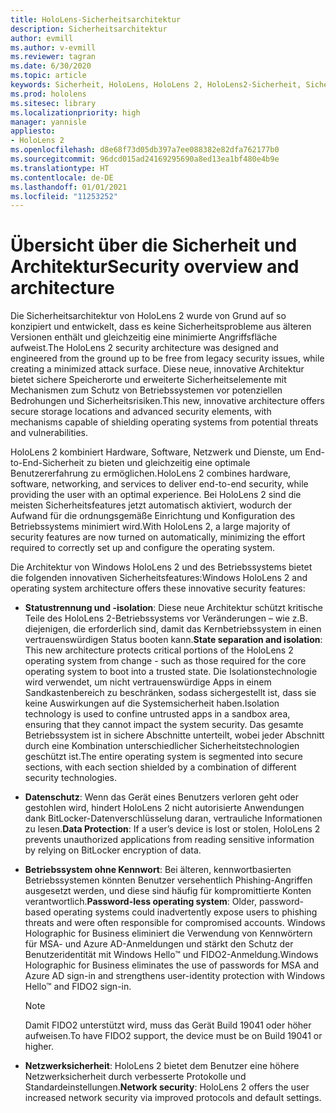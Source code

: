 ```yaml
---
title: HoloLens-Sicherheitsarchitektur
description: Sicherheitsarchitektur
author: evmill
ms.author: v-evmill
ms.reviewer: tagran
ms.date: 6/30/2020
ms.topic: article
keywords: Sicherheit, HoloLens, HoloLens 2, HoloLens2-Sicherheit, Sicherheitsübersicht, Sicherheitsarchitektur, Architektur, HoloLens 2-Architektur
ms.prod: hololens
ms.sitesec: library
ms.localizationpriority: high
manager: yannisle
appliesto:
- HoloLens 2
ms.openlocfilehash: d8e68f73d05db397a7ee088382e82dfa762177b0
ms.sourcegitcommit: 96dcd015ad24169295690a8ed13ea1bf480e4b9e
ms.translationtype: HT
ms.contentlocale: de-DE
ms.lasthandoff: 01/01/2021
ms.locfileid: "11253252"
---
```

# <span data-ttu-id="61cc8-104">Übersicht über die Sicherheit und Architektur</span><span class="sxs-lookup"><span data-stu-id="61cc8-104">Security overview and architecture</span></span>

<span data-ttu-id="61cc8-105">Die Sicherheitsarchitektur von HoloLens 2 wurde von Grund auf so konzipiert und entwickelt, dass es keine Sicherheitsprobleme aus älteren Versionen enthält und gleichzeitig eine minimierte Angriffsfläche aufweist.</span><span class="sxs-lookup"><span data-stu-id="61cc8-105">The HoloLens 2 security architecture was designed and engineered from the ground up to be free from legacy security issues, while creating a minimized attack surface.</span></span> <span data-ttu-id="61cc8-106">Diese neue, innovative Architektur bietet sichere Speicherorte und erweiterte Sicherheitselemente mit Mechanismen zum Schutz von Betriebssystemen vor potenziellen Bedrohungen und Sicherheitsrisiken.</span><span class="sxs-lookup"><span data-stu-id="61cc8-106">This new, innovative architecture offers secure storage locations and advanced security elements, with mechanisms capable of shielding operating systems from potential threats and vulnerabilities.</span></span>

<span data-ttu-id="61cc8-107">HoloLens 2 kombiniert Hardware, Software, Netzwerk und Dienste, um End-to-End-Sicherheit zu bieten und gleichzeitig eine optimale Benutzererfahrung zu ermöglichen.</span><span class="sxs-lookup"><span data-stu-id="61cc8-107">HoloLens 2 combines hardware, software, networking, and services to deliver end-to-end security, while providing the user with an optimal experience.</span></span> <span data-ttu-id="61cc8-108">Bei HoloLens 2 sind die meisten Sicherheitsfeatures jetzt automatisch aktiviert, wodurch der Aufwand für die ordnungsgemäße Einrichtung und Konfiguration des Betriebssystems minimiert wird.</span><span class="sxs-lookup"><span data-stu-id="61cc8-108">With HoloLens 2, a large majority of security features are now turned on automatically, minimizing the effort required to correctly set up and configure the operating system.</span></span>

<span data-ttu-id="61cc8-109">Die Architektur von Windows HoloLens 2 und des Betriebssystems bietet die folgenden innovativen Sicherheitsfeatures:</span><span class="sxs-lookup"><span data-stu-id="61cc8-109">Windows HoloLens 2 and operating system architecture offers these innovative security features:</span></span>

  * <span data-ttu-id="61cc8-110">**Statustrennung und -isolation**: Diese neue Architektur schützt kritische Teile des HoloLens 2-Betriebssystems vor Veränderungen – wie z.B. diejenigen, die erforderlich sind, damit das Kernbetriebssystem in einen vertrauenswürdigen Status booten kann.</span><span class="sxs-lookup"><span data-stu-id="61cc8-110">**State separation and isolation**:  This new architecture protects critical portions of the HoloLens 2 operating system from change - such as those required for the core operating system to boot into a trusted state.</span></span> <span data-ttu-id="61cc8-111">Die Isolationstechnologie wird verwendet, um nicht vertrauenswürdige Apps in einem Sandkastenbereich zu beschränken, sodass sichergestellt ist, dass sie keine Auswirkungen auf die Systemsicherheit haben.</span><span class="sxs-lookup"><span data-stu-id="61cc8-111">Isolation technology is used to confine untrusted apps in a sandbox area, ensuring that they cannot impact the system security.</span></span> <span data-ttu-id="61cc8-112">Das gesamte Betriebssystem ist in sichere Abschnitte unterteilt, wobei jeder Abschnitt durch eine Kombination unterschiedlicher Sicherheitstechnologien geschützt ist.</span><span class="sxs-lookup"><span data-stu-id="61cc8-112">The entire operating system is segmented into secure sections, with each section shielded by a combination of different security technologies.</span></span>
  
  * <span data-ttu-id="61cc8-113">**Datenschutz**: Wenn das Gerät eines Benutzers verloren geht oder gestohlen wird, hindert HoloLens 2 nicht autorisierte Anwendungen dank BitLocker-Datenverschlüsselung daran, vertrauliche Informationen zu lesen.</span><span class="sxs-lookup"><span data-stu-id="61cc8-113">**Data Protection**: If a user’s device is lost or stolen, HoloLens 2 prevents unauthorized applications from reading sensitive information by relying on BitLocker encryption of data.</span></span> 
  
  * <span data-ttu-id="61cc8-114">**Betriebssystem ohne Kennwort**: Bei älteren, kennwortbasierten Betriebssystemen könnten Benutzer versehentlich Phishing-Angriffen ausgesetzt werden, und diese sind häufig für kompromittierte Konten verantwortlich.</span><span class="sxs-lookup"><span data-stu-id="61cc8-114">**Password-less operating system**:  Older, password-based operating systems could inadvertently expose users to phishing threats and were often responsible for compromised accounts.</span></span> <span data-ttu-id="61cc8-115">Windows Holographic for Business eliminiert die Verwendung von Kennwörtern für MSA- und Azure AD-Anmeldungen und stärkt den Schutz der Benutzeridentität mit Windows Hello™ und FIDO2-Anmeldung.</span><span class="sxs-lookup"><span data-stu-id="61cc8-115">Windows Holographic for Business eliminates the use of passwords for MSA and Azure AD sign-in and strengthens user-identity protection with Windows Hello™ and FIDO2 sign-in.</span></span> 
  
    > [!NOTE]
    > <span data-ttu-id="61cc8-116">Damit FIDO2 unterstützt wird, muss das Gerät Build 19041 oder höher aufweisen.</span><span class="sxs-lookup"><span data-stu-id="61cc8-116">To have FIDO2 support, the device must be on Build 19041 or higher.</span></span> 

  * <span data-ttu-id="61cc8-117">**Netzwerksicherheit**: HoloLens 2 bietet dem Benutzer eine höhere Netzwerksicherheit durch verbesserte Protokolle und Standardeinstellungen.</span><span class="sxs-lookup"><span data-stu-id="61cc8-117">**Network security**: HoloLens 2 offers the user increased network security via improved protocols and default settings.</span></span>
